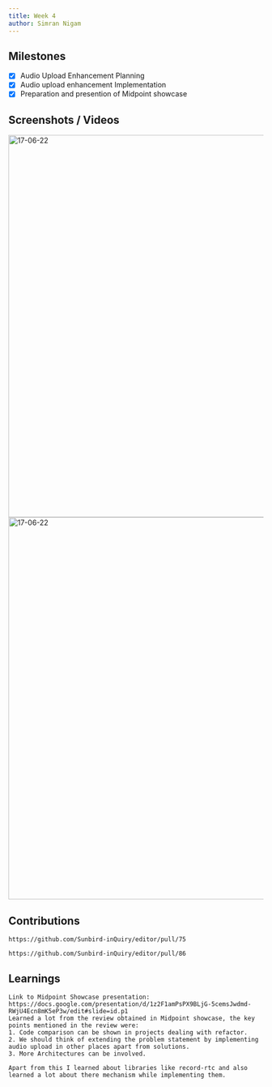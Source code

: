 ```yaml
---
title: Week 4
author: Simran Nigam
---
```


## Milestones
- [X] Audio Upload Enhancement Planning
- [X] Audio upload enhancement Implementation
- [X] Preparation and presention of Midpoint showcase 
## Screenshots / Videos 
<img width="755" alt="17-06-22" src="https://github.com/Code4GovTech/c4gt-milestones/assets/95395832/3a9abdd7-a68d-4cd0-854e-22747ef006d6"/>
<img width="755" alt="17-06-22" src="https://github.com/Code4GovTech/c4gt-milestones/assets/95395832/a83b6ee8-cd1e-4f8c-9132-c576adf4d55e"/>

## Contributions
    https://github.com/Sunbird-inQuiry/editor/pull/75
    
    https://github.com/Sunbird-inQuiry/editor/pull/86

## Learnings
    Link to Midpoint Showcase presentation: https://docs.google.com/presentation/d/1z2F1amPsPX9BLjG-5cemsJwdmd-RWjU4Ecn8mK5eP3w/edit#slide=id.p1
    Learned a lot from the review obtained in Midpoint showcase, the key points mentioned in the review were:
    1. Code comparison can be shown in projects dealing with refactor.
    2. We should think of extending the problem statement by implementing audio upload in other places apart from solutions.
    3. More Architectures can be involved.

    Apart from this I learned about libraries like record-rtc and also learned a lot about there mechanism while implementing them.